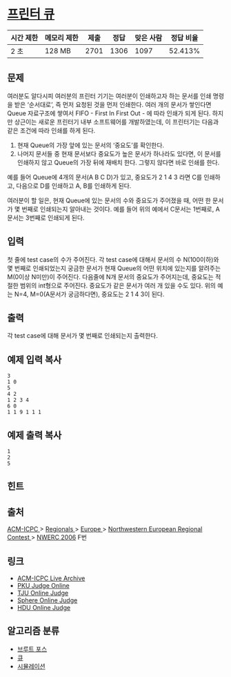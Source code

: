 # [프린터 큐](https://www.acmicpc.net/problem/1966)

| 시간 제한 | 메모리 제한 | 제출   | 정답   | 맞은 사람 | 정답 비율   |
| ----- | ------ | ---- | ---- | ----- | ------- |
| 2 초   | 128 MB | 2701 | 1306 | 1097  | 52.413% |

## 문제

여러분도 알다시피 여러분의 프린터 기기는 여러분이 인쇄하고자 하는 문서를 인쇄 명령을 받은 ‘순서대로’, 즉 먼저 요청된 것을 먼저 인쇄한다. 여러 개의 문서가 쌓인다면 Queue 자료구조에 쌓여서 FIFO - First In First Out - 에 따라 인쇄가 되게 된다. 하지만 상근이는 새로운 프린터기 내부 소프트웨어를 개발하였는데, 이 프린터기는 다음과 같은 조건에 따라 인쇄를 하게 된다.

1. 현재 Queue의 가장 앞에 있는 문서의 ‘중요도’를 확인한다.
2. 나머지 문서들 중 현재 문서보다 중요도가 높은 문서가 하나라도 있다면, 이 문서를 인쇄하지 않고 Queue의 가장 뒤에 재배치 한다. 그렇지 않다면 바로 인쇄를 한다.

예를 들어 Queue에 4개의 문서(A B C D)가 있고, 중요도가 2 1 4 3 라면 C를 인쇄하고, 다음으로 D를 인쇄하고 A, B를 인쇄하게 된다.

여러분이 할 일은, 현재 Queue에 있는 문서의 수와 중요도가 주어졌을 때, 어떤 한 문서가 몇 번째로 인쇄되는지 알아내는 것이다. 예를 들어 위의 예에서 C문서는 1번째로, A문서는 3번째로 인쇄되게 된다.

## 입력

첫 줄에 test case의 수가 주어진다. 각 test case에 대해서 문서의 수 N(100이하)와 몇 번째로 인쇄되었는지 궁금한 문서가 현재 Queue의 어떤 위치에 있는지를 알려주는 M(0이상 N미만)이 주어진다. 다음줄에 N개 문서의 중요도가 주어지는데, 중요도는 적절한 범위의 int형으로 주어진다. 중요도가 같은 문서가 여러 개 있을 수도 있다. 위의 예는 N=4, M=0(A문서가 궁금하다면), 중요도는 2 1 4 3이 된다.

## 출력

각 test case에 대해 문서가 몇 번째로 인쇄되는지 출력한다.

## 예제 입력 복사

```
3
1 0
5
4 2
1 2 3 4
6 0
1 1 9 1 1 1
```

## 예제 출력 복사

```
1
2
5
```

## 힌트

## 출처

[ACM-ICPC ](https://www.acmicpc.net/category/1)> [Regionals ](https://www.acmicpc.net/category/7)> [Europe ](https://www.acmicpc.net/category/10)> [Northwestern European Regional Contest ](https://www.acmicpc.net/category/15)> [NWERC 2006](https://www.acmicpc.net/category/detail/55) F번

## 링크

- [ACM-ICPC Live Archive](https://icpcarchive.ecs.baylor.edu/index.php?option=com_onlinejudge&Itemid=8&page=show_problem&problem=1639)
- [PKU Judge Online](http://poj.org/problem?id=3125)
- [TJU Online Judge](http://acm.tju.edu.cn/toj/showp2647.html)
- [Sphere Online Judge](http://www.spoj.com/problems/PQUEUE/)
- [HDU Online Judge](http://acm.hdu.edu.cn/showproblem.php?pid=1972)

## 알고리즘 분류

- [브루트 포스](https://www.acmicpc.net/problem/tag/%EB%B8%8C%EB%A3%A8%ED%8A%B8%20%ED%8F%AC%EC%8A%A4)
- [큐](https://www.acmicpc.net/problem/tag/%ED%81%90)
- [시뮬레이션](https://www.acmicpc.net/problem/tag/%EC%8B%9C%EB%AE%AC%EB%A0%88%EC%9D%B4%EC%85%98)